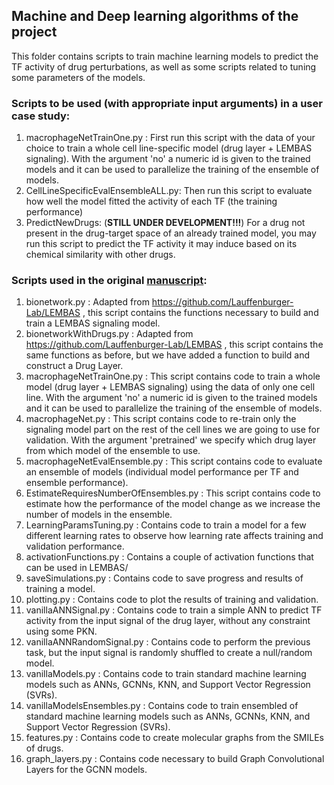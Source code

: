 ## Machine and Deep learning algorithms of the project
This folder contains scripts to train machine learning models to predict the TF activity of drug perturbations, as well as some scripts related to tuning some parameters of the models.

### Scripts to be used (**with appropriate input arguments**) in a user case study:
1. macrophageNetTrainOne.py : First run this script with the data of your choice to train a whole cell line-specific model (drug layer + LEMBAS signaling). With the argument 'no' a numeric id is given to the trained models and it can be used to parallelize the training of the ensemble of models.
2. CellLineSpecificEvalEnsembleALL.py: Then run this script to evaluate how well the model fitted the activity of each TF (the training performance) 
3. PredictNewDrugs: (**STILL UNDER DEVELOPMENT!!!**) For a drug not present in the drug-target space of an already trained model, you may run this script to predict the TF activity it may induce based on its chemical similarity with other drugs.

### Scripts used in the original [manuscript](https://doi.org/10.1016/j.isci.2024.109509):
1. bionetwork.py : Adapted from https://github.com/Lauffenburger-Lab/LEMBAS , this script contains the functions necessary to build and train a LEMBAS signaling model.
2. bionetworkWithDrugs.py : Adapted from https://github.com/Lauffenburger-Lab/LEMBAS , this script contains the same functions as before, but we have added a function to build and construct a Drug Layer.
3. macrophageNetTrainOne.py : This script contains code to train a whole model (drug layer + LEMBAS signaling) using the data of only one cell line. With the argument 'no' a numeric id is given to the trained models and it can be used to parallelize the training of the ensemble of models.
4. macrophageNet.py : This script contains code to re-train only the signaling model part on the rest of the cell lines we are going to use for validation. With the argument 'pretrained' we specify which drug layer from which model of the ensemble to use.
5. macrophageNetEvalEnsemble.py : This script contains code to evaluate an ensemble of models (individual model performance per TF and ensemble performance).
6. EstimateRequiresNumberOfEnsembles.py : This script contains code to estimate how the performance of the model change as we increase the number of models in the ensemble.
7. LearningParamsTuning.py : Contains code to train a model for a few different learning rates to observe how learning rate affects training and validation performance.
8. activationFunctions.py : Contains a couple of activation functions that can be used in LEMBAS/
9. saveSimulations.py : Contains code to save progress and results of training a model.
10. plotting.py : Contains code to plot the results of training and validation.
11. vanillaANNSignal.py : Contains code to train a simple ANN to predict TF activity from the input signal of the drug layer, without any constraint using some PKN. 
12. vanillaANNRandomSignal.py : Contains code to perform the previous task, but the input signal is randomly shuffled to create a null/random model.
13. vanillaModels.py : Contains code to train standard machine learning models such as ANNs, GCNNs, KNN, and Support Vector Regression (SVRs).
14. vanillaModelsEnsembles.py : Contains code to train ensembled of standard machine learning models such as ANNs, GCNNs, KNN, and Support Vector Regression (SVRs).
15. features.py : Contains code to create molecular graphs from the SMILEs of drugs.
16. graph_layers.py : Contains code necessary to build Graph Convolutional Layers for the GCNN models.
